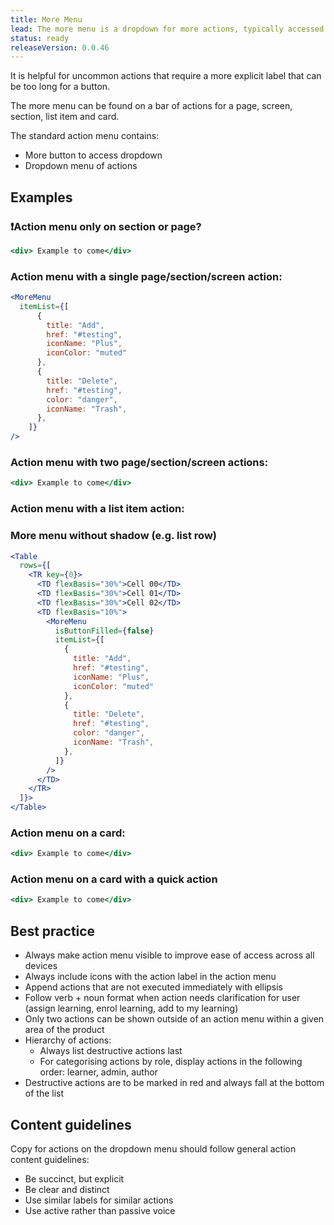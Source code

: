 ```yaml
---
title: More Menu
lead: The more menu is a dropdown for more actions, typically accessed in a bar of actions and always by a more button. It helps keep secondary actions accessible while reducing visual clutter.
status: ready
releaseVersion: 0.0.46
---
```


It is helpful for uncommon actions that require a more explicit label that can be too long for a button.

The more menu can be found on a bar of actions for a page, screen, section, list item and card.

The standard action menu contains:

- More button to access dropdown
- Dropdown menu of actions

## Examples

### ❗️Action menu only on section or page?

```.jsx
<div> Example to come</div>
```

### Action menu with a single page/section/screen action:
```.jsx
<MoreMenu
  itemList={[
      {
        title: "Add",
        href: "#testing",
        iconName: "Plus",
        iconColor: "muted"
      },
      {
        title: "Delete",
        href: "#testing",
        color: "danger",
        iconName: "Trash",
      },
    ]}
/>
```

### Action menu with two page/section/screen actions:

```.jsx
<div> Example to come</div>
```

### Action menu with a list item action:

### More menu without shadow (e.g. list row)
```.jsx
<Table
  rows={[
    <TR key={0}>
      <TD flexBasis="30%">Cell 00</TD>
      <TD flexBasis="30%">Cell 01</TD>
      <TD flexBasis="30%">Cell 02</TD>
      <TD flexBasis="10%">
        <MoreMenu
          isButtonFilled={false}
          itemList={[
            {
              title: "Add",
              href: "#testing",
              iconName: "Plus",
              iconColor: "muted"
            },
            {
              title: "Delete",
              href: "#testing",
              color: "danger",
              iconName: "Trash",
            },
          ]}
        />
      </TD>
    </TR>
  ]}>
</Table>
```

### Action menu on a card:

```.jsx
<div> Example to come</div>
```

### Action menu on a card with a quick action

```.jsx
<div> Example to come</div>
```

## Best practice

- Always make action menu visible to improve ease of access across all devices
- Always include icons with the action label in the action menu
- Append actions that are not executed immediately with ellipsis
- Follow verb + noun format when action needs clarification for user (assign learning, enrol learning, add to my learning)
- Only two actions can be shown outside of an action menu within a given area of the product
- Hierarchy of actions:
  - Always list destructive actions last
  - For categorising actions by role, display actions in the following order: learner, admin, author
- Destructive actions are to be marked in red and always fall at the bottom of the list

## Content guidelines

Copy for actions on the dropdown menu should follow general action content guidelines:

- Be succinct, but explicit
- Be clear and distinct
- Use similar labels for similar actions
- Use active rather than passive voice
